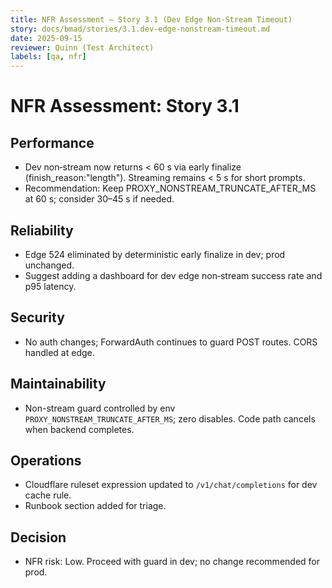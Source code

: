 ```yaml
---
title: NFR Assessment — Story 3.1 (Dev Edge Non‑Stream Timeout)
story: docs/bmad/stories/3.1.dev-edge-nonstream-timeout.md
date: 2025-09-15
reviewer: Quinn (Test Architect)
labels: [qa, nfr]
---
```


# NFR Assessment: Story 3.1

## Performance

- Dev non‑stream now returns < 60 s via early finalize (finish_reason:"length"). Streaming remains < 5 s for short prompts.
- Recommendation: Keep PROXY_NONSTREAM_TRUNCATE_AFTER_MS at 60 s; consider 30–45 s if needed.

## Reliability

- Edge 524 eliminated by deterministic early finalize in dev; prod unchanged.
- Suggest adding a dashboard for dev edge non‑stream success rate and p95 latency.

## Security

- No auth changes; ForwardAuth continues to guard POST routes. CORS handled at edge.

## Maintainability

- Non-stream guard controlled by env `PROXY_NONSTREAM_TRUNCATE_AFTER_MS`; zero disables. Code path cancels when backend completes.

## Operations

- Cloudflare ruleset expression updated to `/v1/chat/completions` for dev cache rule.
- Runbook section added for triage.

## Decision

- NFR risk: Low. Proceed with guard in dev; no change recommended for prod.
